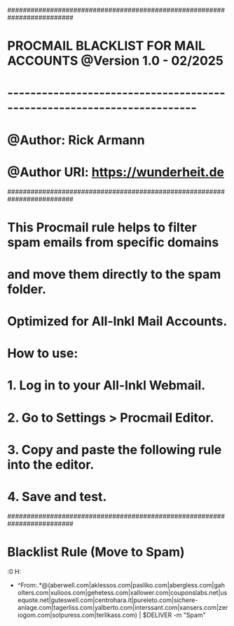 #########################################################################
# PROCMAIL BLACKLIST FOR MAIL ACCOUNTS @Version 1.0 - 02/2025
# -----------------------------------------------------------------------
# @Author: Rick Armann
# @Author URI: https://wunderheit.de
#########################################################################
# This Procmail rule helps to filter spam emails from specific domains
# and move them directly to the spam folder.
#
# Optimized for All-Inkl Mail Accounts.
#
# How to use:
# 1. Log in to your All-Inkl Webmail.
# 2. Go to Settings > Procmail Editor.
# 3. Copy and paste the following rule into the editor.
# 4. Save and test.
#########################################################################

# Blacklist Rule (Move to Spam)

:0 H:
* ^From:.*@(aberwell\.com|aklessos\.com|pasliko\.com|abergless\.com|gaholters\.com|xulioos\.com|gehetess\.com|xallower\.com|couponslabs\.net|usequote\.net|guteswell\.com|centrohara\.it|pureleto\.com|sichere-anlage\.com|tagerliss\.com|yalberto\.com|interssant\.com|xansers\.com|zeriogom\.com|solpuress\.com|terlikass\.com)
| $DELIVER -m "Spam"